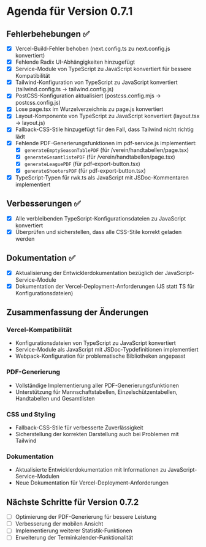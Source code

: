 # Agenda für Version 0.7.1

## Fehlerbehebungen ✅
- [x] Vercel-Build-Fehler behoben (next.config.ts zu next.config.js konvertiert)
- [x] Fehlende Radix UI-Abhängigkeiten hinzugefügt
- [x] Service-Module von TypeScript zu JavaScript konvertiert für bessere Kompatibilität
- [x] Tailwind-Konfiguration von TypeScript zu JavaScript konvertiert (tailwind.config.ts → tailwind.config.js)
- [x] PostCSS-Konfiguration aktualisiert (postcss.config.mjs → postcss.config.js)
- [x] Lose page.tsx im Wurzelverzeichnis zu page.js konvertiert
- [x] Layout-Komponente von TypeScript zu JavaScript konvertiert (layout.tsx → layout.js)
- [x] Fallback-CSS-Stile hinzugefügt für den Fall, dass Tailwind nicht richtig lädt
- [x] Fehlende PDF-Generierungsfunktionen im pdf-service.js implementiert:
  - [x] `generateEmptySeasonTablePDF` (für /verein/handtabellen/page.tsx)
  - [x] `generateGesamtlistePDF` (für /verein/handtabellen/page.tsx)
  - [x] `generateLeaguePDF` (für pdf-export-button.tsx)
  - [x] `generateShootersPDF` (für pdf-export-button.tsx)
- [x] TypeScript-Typen für rwk.ts als JavaScript mit JSDoc-Kommentaren implementiert

## Verbesserungen ✅
- [x] Alle verbleibenden TypeScript-Konfigurationsdateien zu JavaScript konvertiert
- [x] Überprüfen und sicherstellen, dass alle CSS-Stile korrekt geladen werden

## Dokumentation ✅
- [x] Aktualisierung der Entwicklerdokumentation bezüglich der JavaScript-Service-Module
- [x] Dokumentation der Vercel-Deployment-Anforderungen (JS statt TS für Konfigurationsdateien)

## Zusammenfassung der Änderungen

### Vercel-Kompatibilität
- Konfigurationsdateien von TypeScript zu JavaScript konvertiert
- Service-Module als JavaScript mit JSDoc-Typdefinitionen implementiert
- Webpack-Konfiguration für problematische Bibliotheken angepasst

### PDF-Generierung
- Vollständige Implementierung aller PDF-Generierungsfunktionen
- Unterstützung für Mannschaftstabellen, Einzelschützentabellen, Handtabellen und Gesamtlisten

### CSS und Styling
- Fallback-CSS-Stile für verbesserte Zuverlässigkeit
- Sicherstellung der korrekten Darstellung auch bei Problemen mit Tailwind

### Dokumentation
- Aktualisierte Entwicklerdokumentation mit Informationen zu JavaScript-Service-Modulen
- Neue Dokumentation für Vercel-Deployment-Anforderungen

## Nächste Schritte für Version 0.7.2
- [ ] Optimierung der PDF-Generierung für bessere Leistung
- [ ] Verbesserung der mobilen Ansicht
- [ ] Implementierung weiterer Statistik-Funktionen
- [ ] Erweiterung der Terminkalender-Funktionalität